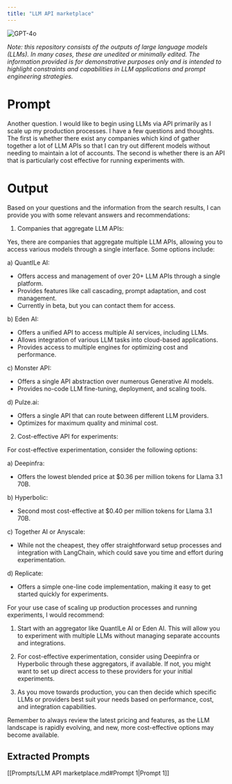```yaml
---
title: "LLM API marketplace"
---
```

![GPT-4o](https://img.shields.io/badge/GPT--4o-3333FF?style=for-the-badge&logo=openai&logoColor=white)



*Note: this repository consists of the outputs of large language models (LLMs). In many cases, these are unedited or minimally edited. The information provided is for demonstrative purposes only and is intended to highlight constraints and capabilities in LLM applications and prompt engineering strategies.*


# Prompt

Another question. I would like to begin using LLMs via API primarily as I scale up my production processes. I have a few questions and thoughts. The first is whether there exist any companies which kind of gather together a lot of LLM APIs so that I can try out different models without needing to maintain a lot of accounts. The second is whether there is an API that is particularly cost effective for running experiments with.

# Output

Based on your questions and the information from the search results, I can provide you with some relevant answers and recommendations:

1. Companies that aggregate LLM APIs:

Yes, there are companies that aggregate multiple LLM APIs, allowing you to access various models through a single interface. Some options include:

a) QuantILe AI: 
   - Offers access and management of over 20+ LLM APIs through a single platform.
   - Provides features like call cascading, prompt adaptation, and cost management.
   - Currently in beta, but you can contact them for access.

b) Eden AI:
   - Offers a unified API to access multiple AI services, including LLMs.
   - Allows integration of various LLM tasks into cloud-based applications.
   - Provides access to multiple engines for optimizing cost and performance.

c) Monster API:
   - Offers a single API abstraction over numerous Generative AI models.
   - Provides no-code LLM fine-tuning, deployment, and scaling tools.

d) Pulze.ai:
   - Offers a single API that can route between different LLM providers.
   - Optimizes for maximum quality and minimal cost.

2. Cost-effective API for experiments:

For cost-effective experimentation, consider the following options:

a) Deepinfra:
   - Offers the lowest blended price at $0.36 per million tokens for Llama 3.1 70B.

b) Hyperbolic:
   - Second most cost-effective at $0.40 per million tokens for Llama 3.1 70B.

c) Together AI or Anyscale:
   - While not the cheapest, they offer straightforward setup processes and integration with LangChain, which could save you time and effort during experimentation.

d) Replicate:
   - Offers a simple one-line code implementation, making it easy to get started quickly for experiments.

For your use case of scaling up production processes and running experiments, I would recommend:

1. Start with an aggregator like QuantILe AI or Eden AI. This will allow you to experiment with multiple LLMs without managing separate accounts and integrations.

2. For cost-effective experimentation, consider using Deepinfra or Hyperbolic through these aggregators, if available. If not, you might want to set up direct access to these providers for your initial experiments.

3. As you move towards production, you can then decide which specific LLMs or providers best suit your needs based on performance, cost, and integration capabilities.

Remember to always review the latest pricing and features, as the LLM landscape is rapidly evolving, and new, more cost-effective options may become available.





## Extracted Prompts
[[Prompts/LLM API marketplace.md#Prompt 1|Prompt 1]]
